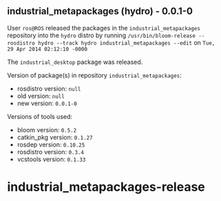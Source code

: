 ## industrial_metapackages (hydro) - 0.0.1-0

User `ros@ROS` released the packages in the `industrial_metapackages` repository into the `hydro` distro by running `/usr/bin/bloom-release --rosdistro hydro --track hydro industrial_metapackages --edit` on `Tue, 29 Apr 2014 02:12:10 -0000`

The `industrial_desktop` package was released.

Version of package(s) in repository `industrial_metapackages`:
- rosdistro version: `null`
- old version: `null`
- new version: `0.0.1-0`

Versions of tools used:
- bloom version: `0.5.2`
- catkin_pkg version: `0.1.27`
- rosdep version: `0.10.25`
- rosdistro version: `0.3.4`
- vcstools version: `0.1.33`


industrial_metapackages-release
===============================
